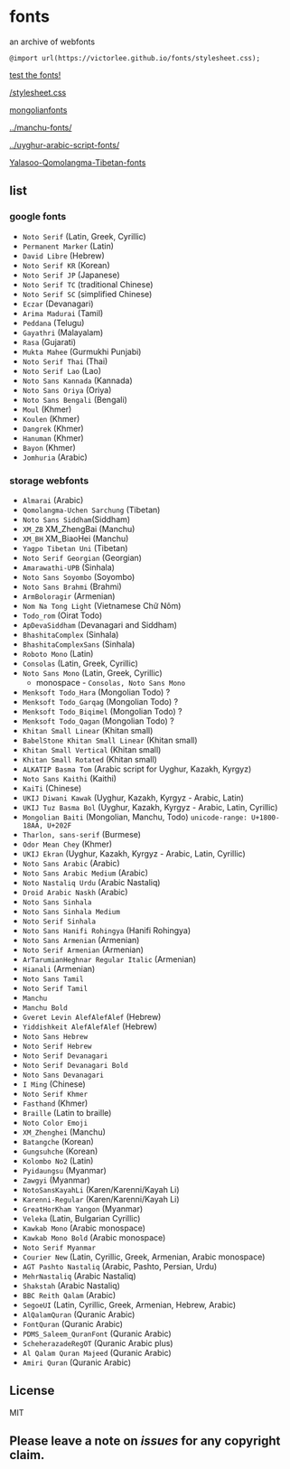 # fonts

an archive of webfonts

`@import url(https://victorlee.github.io/fonts/stylesheet.css);`

[test the fonts!](test.html)

[/stylesheet.css](stylesheet.css)

[mongolianfonts](../mongol-fonts/)

[../manchu-fonts/](../manchu-fonts/)

[../uyghur-arabic-script-fonts/](../uyghur-arabic-script-fonts/)

[Yalasoo-Qomolangma-Tibetan-fonts](Yalasoo-Qomolangma-Tibetan-fonts)

## list

### google fonts

- `Noto Serif` (Latin, Greek, Cyrillic)
- `Permanent Marker` (Latin)
- `David Libre` (Hebrew)
- `Noto Serif KR` (Korean)
- `Noto Serif JP` (Japanese)
- `Noto Serif TC` (traditional Chinese)
- `Noto Serif SC` (simplified Chinese)
- `Eczar` (Devanagari)
- `Arima Madurai` (Tamil)
- `Peddana` (Telugu)
- `Gayathri` (Malayalam)
- `Rasa` (Gujarati)
- `Mukta Mahee` (Gurmukhi Punjabi)
- `Noto Serif Thai` (Thai)
- `Noto Serif Lao` (Lao)
- `Noto Sans Kannada` (Kannada)
- `Noto Sans Oriya` (Oriya)
- `Noto Sans Bengali` (Bengali)
- `Moul` (Khmer)
- `Koulen` (Khmer)
- `Dangrek` (Khmer)
- `Hanuman` (Khmer)
- `Bayon` (Khmer)
- `Jomhuria` (Arabic)

### storage webfonts

- `Almarai` (Arabic)
- `Qomolangma-Uchen Sarchung` (Tibetan)
- `Noto Sans Siddham`(Siddham)
- `XM_ZB` XM_ZhengBai (Manchu)
- `XM_BH` XM_BiaoHei (Manchu)
- `Yagpo Tibetan Uni` (Tibetan)
- `Noto Serif Georgian` (Georgian)
- `Amarawathi-UPB` (Sinhala)
- `Noto Sans Soyombo` (Soyombo)
- `Noto Sans Brahmi` (Brahmi)
- `ArmBoloragir` (Armenian)
- `Nom Na Tong Light` (Vietnamese Chữ Nôm)
- `Todo_rom` (Oirat Todo)
- `ApDevaSiddham` (Devanagari and Siddham)
- `BhashitaComplex` (Sinhala)
- `BhashitaComplexSans` (Sinhala)
- `Roboto Mono` (Latin)
- `Consolas` (Latin, Greek, Cyrillic)
- `Noto Sans Mono` (Latin, Greek, Cyrillic)
  - monospace - `Consolas, Noto Sans Mono`
- `Menksoft Todo_Hara` (Mongolian Todo) ?
- `Menksoft Todo_Garqag` (Mongolian Todo) ?
- `Menksoft Todo_Biqimel` (Mongolian Todo) ?
- `Menksoft Todo_Qagan` (Mongolian Todo) ?
- `Khitan Small Linear` (Khitan small)
- `BabelStone Khitan Small Linear` (Khitan small)
- `Khitan Small Vertical` (Khitan small)
- `Khitan Small Rotated` (Khitan small)
- `ALKATIP Basma Tom` (Arabic script for Uyghur, Kazakh, Kyrgyz)
- `Noto Sans Kaithi` (Kaithi)
- `KaiTi` (Chinese)
- `UKIJ Diwani Kawak` (Uyghur, Kazakh, Kyrgyz - Arabic, Latin)
- `UKIJ Tuz Basma Bol` (Uyghur, Kazakh, Kyrgyz - Arabic, Latin, Cyrillic)
- `Mongolian Baiti` (Mongolian, Manchu, Todo) `unicode-range: U+1800-18AA, U+202F`
- `Tharlon, sans-serif` (Burmese)
- `Odor Mean Chey` (Khmer)
- `UKIJ Ekran` (Uyghur, Kazakh, Kyrgyz - Arabic, Latin, Cyrillic)
- `Noto Sans Arabic` (Arabic)
- `Noto Sans Arabic Medium` (Arabic)
- `Noto Nastaliq Urdu` (Arabic Nastaliq)
- `Droid Arabic Naskh` (Arabic)
- `Noto Sans Sinhala`
- `Noto Sans Sinhala Medium`
- `Noto Serif Sinhala`
- `Noto Sans Hanifi Rohingya` (Hanifi Rohingya)
- `Noto Sans Armenian` (Armenian)
- `Noto Serif Armenian` (Armenian)
- `ArTarumianHeghnar Regular Italic` (Armenian)  
- `Hianali` (Armenian)
- `Noto Sans Tamil`
- `Noto Serif Tamil`
- `Manchu`
- `Manchu Bold`
- `Gveret Levin AlefAlefAlef` (Hebrew)
- `Yiddishkeit AlefAlefAlef` (Hebrew)
- `Noto Sans Hebrew`
- `Noto Serif Hebrew`
- `Noto Serif Devanagari`
- `Noto Serif Devanagari Bold`
- `Noto Sans Devanagari`
- `I Ming` (Chinese)
- `Noto Serif Khmer`
- `Fasthand` (Khmer)
- `Braille` (Latin to braille)
- `Noto Color Emoji`
- `XM_Zhenghei` (Manchu)
- `Batangche` (Korean)
- `Gungsuhche` (Korean)
- `Kolombo No2` (Latin)
- `Pyidaungsu` (Myanmar)
- `Zawgyi` (Myanmar)
- `NotoSansKayahLi` (Karen/Karenni/Kayah Li)
- `Karenni-Regular` (Karen/Karenni/Kayah Li)
- `GreatHorKham Yangon` (Myanmar)
- `Veleka` (Latin, Bulgarian Cyrillic)
- `Kawkab Mono` (Arabic monospace)
- `Kawkab Mono Bold` (Arabic monospace)
- `Noto Serif Myanmar`
- `Courier New` (Latin, Cyrillic, Greek, Armenian, Arabic monospace)
- `AGT Pashto Nastaliq` (Arabic, Pashto, Persian, Urdu)
- `MehrNastaliq` (Arabic Nastaliq)
- `Shakstah` (Arabic Nastaliq)
- `BBC Reith Qalam` (Arabic)
- `SegoeUI` (Latin, Cyrillic, Greek, Armenian, Hebrew, Arabic)
- `AlQalamQuran` (Quranic Arabic)
- `FontQuran` (Quranic Arabic)
- `PDMS_Saleem_QuranFont` (Quranic Arabic)
- `ScheherazadeRegOT` (Quranic Arabic plus)
- `Al Qalam Quran Majeed` (Quranic Arabic)
- `Amiri Quran` (Quranic Arabic)

## License

MIT


## Please leave a note on *issues* for any copyright claim.
